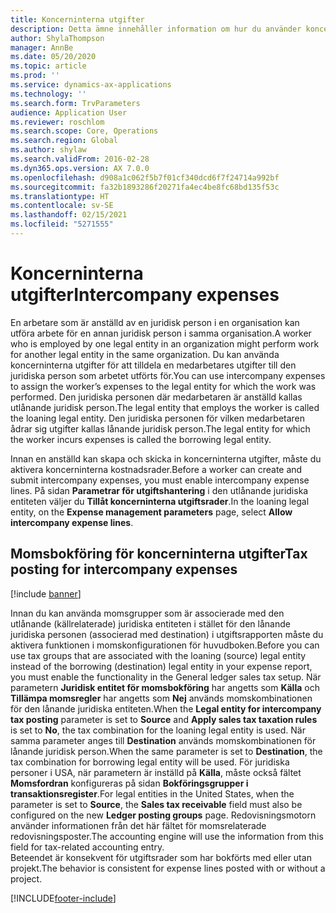 ```yaml
---
title: Koncerninterna utgifter
description: Detta ämne innehåller information om hur du använder koncerninterna utgifter för att tilldela en medarbetares utgifter till den juridiska person som arbetet utförts för.
author: ShylaThompson
manager: AnnBe
ms.date: 05/20/2020
ms.topic: article
ms.prod: ''
ms.service: dynamics-ax-applications
ms.technology: ''
ms.search.form: TrvParameters
audience: Application User
ms.reviewer: roschlom
ms.search.scope: Core, Operations
ms.search.region: Global
ms.author: shylaw
ms.search.validFrom: 2016-02-28
ms.dyn365.ops.version: AX 7.0.0
ms.openlocfilehash: d908a1c062f5b7f01cf340dcd6f7f24714a992bf
ms.sourcegitcommit: fa32b1893286f20271fa4ec4be8fc68bd135f53c
ms.translationtype: HT
ms.contentlocale: sv-SE
ms.lasthandoff: 02/15/2021
ms.locfileid: "5271555"
---
```

# <a name="intercompany-expenses"></a><span data-ttu-id="c470d-103">Koncerninterna utgifter</span><span class="sxs-lookup"><span data-stu-id="c470d-103">Intercompany expenses</span></span>

<span data-ttu-id="c470d-104">En arbetare som är anställd av en juridisk person i en organisation kan utföra arbete för en annan juridisk person i samma organisation.</span><span class="sxs-lookup"><span data-stu-id="c470d-104">A worker who is employed by one legal entity in an organization might perform work for another legal entity in the same organization.</span></span> <span data-ttu-id="c470d-105">Du kan använda koncerninterna utgifter för att tilldela en medarbetares utgifter till den juridiska person som arbetet utförts för.</span><span class="sxs-lookup"><span data-stu-id="c470d-105">You can use intercompany expenses to assign the worker’s expenses to the legal entity for which the  work was performed.</span></span> <span data-ttu-id="c470d-106">Den juridiska personen där medarbetaren är anställd kallas utlånande juridisk person.</span><span class="sxs-lookup"><span data-stu-id="c470d-106">The legal entity that employs the worker is called the loaning legal entity.</span></span> <span data-ttu-id="c470d-107">Den juridiska personen för vilken medarbetaren ådrar sig utgifter kallas lånande juridisk person.</span><span class="sxs-lookup"><span data-stu-id="c470d-107">The legal entity for which the worker incurs expenses is called the borrowing legal entity.</span></span> 

<span data-ttu-id="c470d-108">Innan en anställd kan skapa och skicka in koncerninterna utgifter, måste du aktivera koncerninterna kostnadsrader.</span><span class="sxs-lookup"><span data-stu-id="c470d-108">Before a worker can create and submit intercompany expenses, you must enable intercompany expense lines.</span></span> <span data-ttu-id="c470d-109">På sidan **Parametrar för utgiftshantering** i den utlånande juridiska entiteten väljer du **Tillåt koncerninterna utgiftsrader**.</span><span class="sxs-lookup"><span data-stu-id="c470d-109">In the loaning legal entity, on the **Expense management parameters** page, select **Allow intercompany expense lines**.</span></span> 

## <a name="tax-posting-for-intercompany-expenses"></a><span data-ttu-id="c470d-110">Momsbokföring för koncerninterna utgifter</span><span class="sxs-lookup"><span data-stu-id="c470d-110">Tax posting for intercompany expenses</span></span>

[!include [banner](../includes/banner.md)]

<span data-ttu-id="c470d-111">Innan du kan använda momsgrupper som är associerade med den utlånande (källrelaterade) juridiska entiteten i stället för den lånande juridiska personen (associerad med destination) i utgiftsrapporten måste du aktivera funktionen i momskonfigurationen för huvudboken.</span><span class="sxs-lookup"><span data-stu-id="c470d-111">Before you can use tax groups that are associated with the loaning (source) legal entity instead of the borrowing (destination) legal entity in your expense report, you must enable the functionality in the General ledger sales tax setup.</span></span> <span data-ttu-id="c470d-112">När parametern **Juridisk entitet för momsbokföring** har angetts som **Källa** och **Tillämpa momsregler** har angetts som **Nej** används momskombinationen för den lånande juridiska entiteten.</span><span class="sxs-lookup"><span data-stu-id="c470d-112">When the **Legal entity for intercompany tax posting** parameter is set to **Source** and **Apply sales tax taxation rules** is set to **No**, the tax combination for the loaning legal entity is used.</span></span> <span data-ttu-id="c470d-113">När samma parameter anges till **Destination** används momskombinationen för lånande juridisk person.</span><span class="sxs-lookup"><span data-stu-id="c470d-113">When the same parameter is set to **Destination**, the tax combination for borrowing legal entity will be used.</span></span> <span data-ttu-id="c470d-114">För juridiska personer i USA, när parametern är inställd på **Källa**, måste också fältet **Momsfordran** konfigureras på sidan **Bokföringsgrupper i transaktionsregister**.</span><span class="sxs-lookup"><span data-stu-id="c470d-114">For legal entities in the United States, when the parameter is set to **Source**, the **Sales tax receivable** field must also be configured on the new **Ledger posting groups** page.</span></span> <span data-ttu-id="c470d-115">Redovisningsmotorn använder informationen från det här fältet för momsrelaterade redovisningsposter.</span><span class="sxs-lookup"><span data-stu-id="c470d-115">The accounting engine will use the information from this field for tax-related accounting entry.</span></span>   
<span data-ttu-id="c470d-116">Beteendet är konsekvent för utgiftsrader som har bokförts med eller utan projekt.</span><span class="sxs-lookup"><span data-stu-id="c470d-116">The behavior is consistent for expense lines posted with or without a project.</span></span>  


[!INCLUDE[footer-include](../includes/footer-banner.md)]